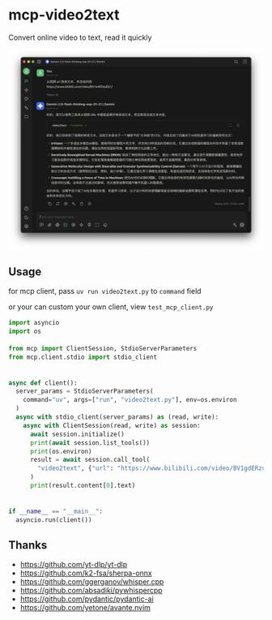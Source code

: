 # mcp-video2text

Convert online video to text, read it quickly

![screenshot](./screenshoot/example.png)

## Usage

for mcp client, pass `uv run video2text.py` to `command` field

or your can custom your own client, view `test_mcp_client.py`

```python
import asyncio
import os

from mcp import ClientSession, StdioServerParameters
from mcp.client.stdio import stdio_client


async def client():
  server_params = StdioServerParameters(
    command="uv", args=["run", "video2text.py"], env=os.environ
  )
  async with stdio_client(server_params) as (read, write):
    async with ClientSession(read, write) as session:
      await session.initialize()
      print(await session.list_tools())
      print(os.environ)
      result = await session.call_tool(
        "video2text", {"url": "https://www.bilibili.com/video/BV1gdERzuEYB/"}
      )
      print(result.content[0].text)


if __name__ == "__main__":
  asyncio.run(client())
```

## Thanks
- https://github.com/yt-dlp/yt-dlp
- https://github.com/k2-fsa/sherpa-onnx
- https://github.com/ggerganov/whisper.cpp
- https://github.com/absadiki/pywhispercpp
- https://github.com/pydantic/pydantic-ai
- https://github.com/yetone/avante.nvim
